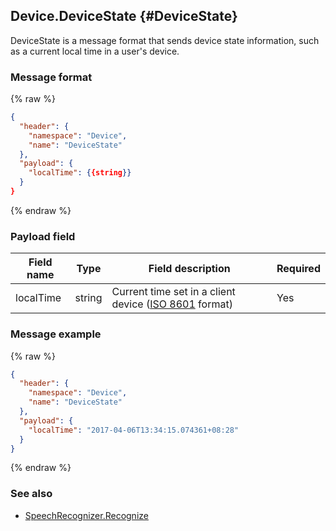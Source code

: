 ## Device.DeviceState {#DeviceState}
DeviceState is a message format that sends device state information, such as a current local time in a user's device.

### Message format
{% raw %}
```json
{
  "header": {
    "namespace": "Device",
    "name": "DeviceState"
  },
  "payload": {
    "localTime": {{string}}
  }
}
```
{% endraw %}

### Payload field

| Field name       | Type    | Field description                     | Required |
|---------------|---------|-----------------------------|---------|
| localTime     | string  | Current time set in a client device ([ISO 8601](https://en.wikipedia.org/wiki/ISO_8601) format) | Yes |


### Message example
{% raw %}
```json
{
  "header": {
    "namespace": "Device",
    "name": "DeviceState"
  },
  "payload": {
    "localTime": "2017-04-06T13:34:15.074361+08:28"
  }
}
```
{% endraw %}

### See also
* [SpeechRecognizer.Recognize](/CIC/References/APIs/SpeechRecognizer.md#recognize-event)